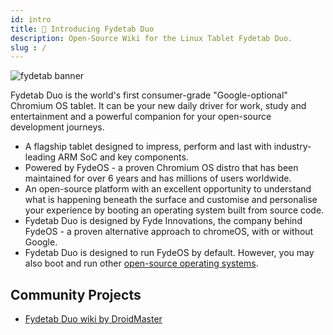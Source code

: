 ```yaml
---
id: intro
title: 📘 Introducing Fydetab Duo
description: Open-Source Wiki for the Linux Tablet Fydetab Duo.
slug : /
---
```


![fydetab banner](/img/fydetab_banner.jpg)

Fydetab Duo is the world's first consumer-grade "Google-optional" Chromium OS tablet. It can be your new daily driver for work, study and entertainment and a powerful companion for your open-source development journeys.

- A flagship tablet designed to impress, perform and last with industry-leading ARM SoC and key components.
- Powered by FydeOS - a proven Chromium OS distro that has been maintained for over 6 years and has millions of users worldwide.
- An open-source platform with an excellent opportunity to understand what is happening beneath the surface and customise and personalise your experience by booting an operating system built from source code.
- Fydetab Duo is designed by Fyde Innovations, the company behind FydeOS - a proven alternative approach to chromeOS, with or without Google.
- Fydetab Duo is designed to run FydeOS by default. However, you may also boot and run other [open-source operating systems](/category/-available-os).

## Community Projects
- [Fydetab Duo wiki by DroidMaster](https://github.com/LinuxDroidMaster/Fydetab-Duo-DroidMaster-wiki)
